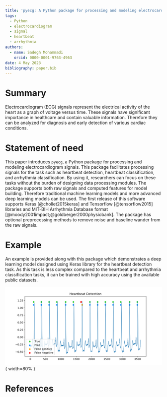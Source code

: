 ```yaml
---
title: 'pyecg: A Python package for processing and modeling electrocardiogram signals'
tags:
  - Python
  - electrocardiogram
  - signal
  - heartbeat
  - arrhythmia
authors:
  - name: Sadegh Mohammadi
    orcid: 0000-0001-9763-4963
date: 4 May 2023
bibliography: paper.bib
---
```


# Summary

Electrocardiogram (ECG) signals represent the electrical activity of the heart as a graph of voltage versus time. These signals have significant importance in healthcare and contain valuable information. Therefore they can be analyzed for diagnosis and early detection of various cardiac conditions. 


# Statement of need

This paper introduces `pyecg`, a Python package for processing and modeling electrocardiogram signals. This package facilitates processing signals for the task such as heartbeat detection, heartbeat classification, and arrhythmia classification. By using it, researchers can focus on these tasks without the burden of designing data processing modules. The package supports both raw signals and computed features for model building. Therefore traditional machine learning models and more advanced deep learning models can be used. The first release of this software supports Keras [@chollet2015keras] and Tensorflow [@tensorflow2015] libraries and MIT-BIH Arrhythmia Database format [@moody2001impact;@goldberger2000physiobank]. The package has optional preprocessing methods to remove noise and baseline wander from the raw signals.

# Example

An example is provided along with this package which demonstrates a deep learning model designed using Keras library for the heartbeat detection task. As this task is less complex compared to the heartbeat and arrhythmia classification tasks, it can be trained with high accuracy using the available public datasets.

![Example: heartbeat detection.\label{fig:example}](mis.png){ width=80% }

# References